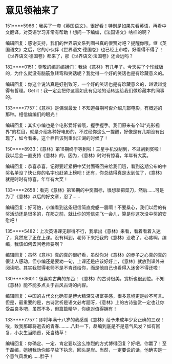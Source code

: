 # 意见领袖来了

151****5966：我买了一套《英国语文》，很好看！特别是如果先看英语，再看中文翻译，对英语学习非常有帮助！想问一下编编，《法国语文》啥样的啊？ 

编辑回复：感谢支持，我们的世界语文系列图书真的很赞对吧？提醒你哦，继《英国语文》之后，它的小伙伴《世界语文·德国卷》也已经上市喽，好看得不得了！《世界语文·德国卷》都来了，那《世界语文·法国卷》还会远吗？ 

182****0151：尊敬的编哥编姐们：我读《意林》有几年了。今天买了个珍藏版的，为什么就没有脑筋急转弯和笑话呢？我觉得一个好的笑话也是有珍藏意义的。 

编辑回复：你这个说法真是好别致呀，一个好的笑话也是有珍藏意义的，越读越觉得有哲理。Get it！我一定会把你这番如此有见地的话转达给我们做珍藏本的同事的。 

133****7757：《意林》是偶滴最爱！不知道每期可否介绍几部电影，有概述的那种。相信编编们的眼光！ 

编辑回复：其实小编也是个电影爱好者哦，握手握手。我们原来有个叫“光影视界”的栏目，就是介绍各种好电影的，不过经你这么一提醒，好像是有几期没有出现了，如今看来，这个栏目该到重出江湖的时候了！ 

150****8933：《意林》第18期终于等到啦！三星手机没刮到，不过刮到奖啦！我以后会一直支持《意林》的，因为，《意林》时时有惊喜，年年有大奖。 

编辑回复：恭喜恭喜，记得要赶紧把中奖封面寄回来给我们哦，看到这期公布的中奖名单没？快让你的名字也赶紧上榜吧！还有，你总结得真是太到位了，《意林》就是时时有惊喜，年年有大奖！ 

133****2658：看完《意林》第18期的中奖图标，很想拿把菜刀，然后……可是为了《意林》以后的好文章，忍了…… 

编辑回复：好可怕，小编看到这条短信简直虎躯一震啊！不要桑心，我们以后的有奖活动还是很多的，在那之前，就让你的短信先飞一会儿，算是你这次没中奖的安慰吧！ 

135****5482：上次英语课无聊得不行，我拿出《意林》来看，看着看着入迷了，竟然忘了正在上课。没有料到，老师下来把我的《意林》没收了，心疼啊，编编，我该如何去问老师要啊？ 

编辑回复：虽然《意林》真的真的很好看，虽然你对《意林》的赤子之心真的真的很让人感动，但小编还是要劝一句，上课还是应该好好上，《意林》就放到课外来阅读吧。其实我觉得老师不是不肯还给你，而是他自己也看得入迷舍不得还啦！ 

130****3601：很喜欢古典的东西！《意林》的古诗很美，赏析也很到位。不知《意林》能不能多点关于古风古诗的内容。 

编辑回复：中国的古代文化确实是博大精深又极富美感，很多意境更是妙不可言。但是，最重要的是，古诗赏析是语文必考题呀，《意林》上的古诗鉴赏一定也让你受益良多吧，虽然不多，但篇篇精华，你绝对值得拥有！ 

133****7757：即将年满十八岁的我感谢《意林》给予未成年少女正确的三观！唉，致我那即将逝去的青春………八卦一下，磊编到底是不是意气风发？如有回复，小女生当陨首，死当结草！ 

编辑回复：你确定、一定、肯定要以这么惨烈的方式博得回复？好吧，你赢了！至于磊编，姐姐我劝你趁早放下执念，回头是岸。当然，一定要说的话，他确实是一个意气风发的……胖子！